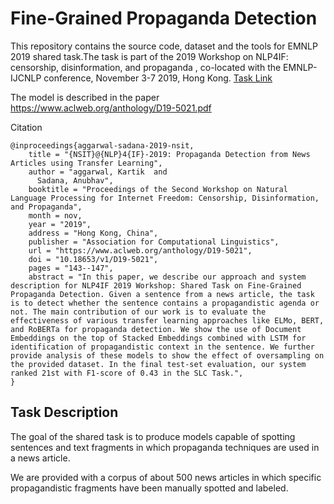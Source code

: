 # Fine-Grained Propaganda Detection
This repository contains the source code, dataset and the tools for EMNLP 2019 shared task.The task is part of the 2019 Workshop on NLP4IF: censorship, disinformation, and propaganda , co-located with the EMNLP-IJCNLP conference, November 3-7 2019, Hong Kong.
[Task Link](https://propaganda.qcri.org/nlp4if-shared-task/index.html)

The model is described in the paper https://www.aclweb.org/anthology/D19-5021.pdf

Citation
```
@inproceedings{aggarwal-sadana-2019-nsit,
    title = "{NSIT}@{NLP}4{IF}-2019: Propaganda Detection from News Articles using Transfer Learning",
    author = "aggarwal, Kartik  and
      Sadana, Anubhav",
    booktitle = "Proceedings of the Second Workshop on Natural Language Processing for Internet Freedom: Censorship, Disinformation, and Propaganda",
    month = nov,
    year = "2019",
    address = "Hong Kong, China",
    publisher = "Association for Computational Linguistics",
    url = "https://www.aclweb.org/anthology/D19-5021",
    doi = "10.18653/v1/D19-5021",
    pages = "143--147",
    abstract = "In this paper, we describe our approach and system description for NLP4IF 2019 Workshop: Shared Task on Fine-Grained Propaganda Detection. Given a sentence from a news article, the task is to detect whether the sentence contains a propagandistic agenda or not. The main contribution of our work is to evaluate the effectiveness of various transfer learning approaches like ELMo, BERT, and RoBERTa for propaganda detection. We show the use of Document Embeddings on the top of Stacked Embeddings combined with LSTM for identification of propagandistic context in the sentence. We further provide analysis of these models to show the effect of oversampling on the provided dataset. In the final test-set evaluation, our system ranked 21st with F1-score of 0.43 in the SLC Task.",
}
```

## Task Description
The goal of the shared task is to produce models capable of spotting sentences and text fragments in which propaganda techniques are used in a news article.

We are  provided with a corpus of about 500 news articles in which specific propagandistic fragments have been manually spotted and labeled. 

